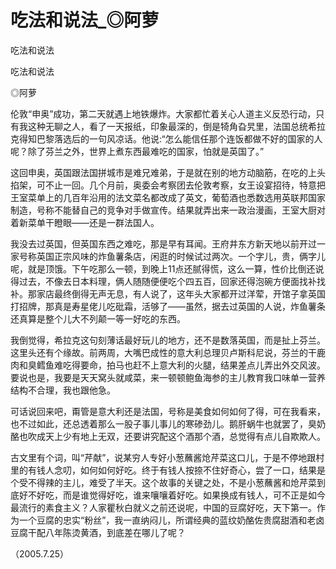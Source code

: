 # 吃法和说法_◎阿萝

吃法和说法

吃法和说法

◎阿萝

伦敦“申奥”成功，第二天就遇上地铁爆炸。大家都忙着关心人道主义反恐行动，只有我这种无聊之人，看了一天报纸，印象最深的，倒是犄角旮旯里，法国总统希拉克得知巴黎落选后的一句风凉话。他说:“怎么能信任那个连饭都做不好的国家的人呢？除了芬兰之外，世界上煮东西最难吃的国家，怕就是英国了。”

这回申奥，英国跟法国拼城市是难兄难弟，于是就在别的地方动脑筋，在吃的上头掐架，可不止一回。几个月前，奥委会考察团去伦敦考察，女王设宴招待，特意把王室菜单上的几百年沿用的法文菜名都改成了英文，葡萄酒也悉数选用英联邦国家制造，号称不能替自己的竞争对手做宣传。结果就弄出来一政治漫画，王室大厨对着新菜单干瞪眼——还是一群法国人。

我没去过英国，但英国东西之难吃，那是早有耳闻。王府井东方新天地以前开过一家号称英国正宗风味的炸鱼薯条店，闲逛的时候试过两次。一个字儿，贵，俩字儿呢，就是顶饿。下午吃那么一顿，到晚上11点还腻得慌，这么一算，性价比倒还说得过去，不像去日本料理，俩人随随便便吃个四五百，回家还得泡碗方便面找补找补。那家店最终倒得无声无息，有人说了，这年头大家都开过洋荤，开馆子拿英国打招牌，那真是寿星佬儿吃砒霜，活够了——虽然，据去过英国的人说，炸鱼薯条还真算是整个儿大不列颠一等一好吃的东西。

我倒觉得，希拉克这句刻薄话最好玩儿的地方，还不是数落英国，而是扯上芬兰。这里头还有个缘故。前两周，大嘴巴成性的意大利总理贝卢斯科尼说，芬兰的干鹿肉和臭鳕鱼难吃得要命，拍马也赶不上意大利的火腿，结果差点儿弄出外交风波。要说也是，我要是天天窝头就咸菜，来一顿顿鲍鱼海参的主儿教育我口味单一营养结构不合理，我也跟他急。

可话说回来吧，甭管是意大利还是法国，号称是美食如何如何了得，可在我看来，也不过如此，还总透着那么一股子事儿事儿的寒碜劲儿。鹅肝蜗牛也就罢了，臭奶酪也吹成天上少有地上无双，还要讲究配这个酒那个酒，总觉得有点儿自欺欺人。

古文里有个词，叫“芹献”，说某穷人专好小葱蘸酱炝芹菜这口儿，于是不停地跟村里的有钱人念叨，如何如何好吃。终于有钱人按捺不住好奇心，尝了一口，结果是个受不得辣的主儿，难受了半天。这个故事的关键之处，不是小葱蘸酱和炝芹菜到底好不好吃，而是谁觉得好吃，谁来嚷嚷着好吃。如果换成有钱人，可不正是如今最流行的素食主义？人家瞿秋白就义之前还说呢，中国的豆腐好吃，天下第一。作为一个豆腐的忠实“粉丝”，我一直纳闷儿，所谓经典的蓝纹奶酪佐贵腐甜酒和老卤豆腐干配八年陈烫黄酒，到底差在哪儿了呢？

（2005.7.25）